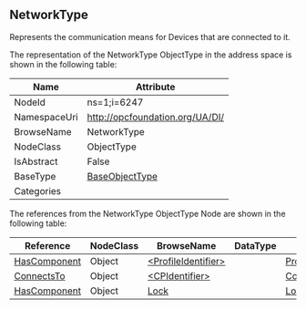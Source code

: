 <!-- objecttype -->
## NetworkType
Represents the communication means for Devices that are connected to it.  
<!-- end of text -->
The representation of the NetworkType ObjectType in the address space is shown in the following table:  

|Name|Attribute|
|---|---|
|NodeId|ns=1;i=6247|
|NamespaceUri|http://opcfoundation.org/UA/DI/|
|BrowseName|NetworkType|
|NodeClass|ObjectType|
|IsAbstract|False|
|BaseType|[BaseObjectType](../../../Core/Part5/ObjectTypes/BaseObjectType/readme.md)|
|Categories||

The references from the NetworkType ObjectType Node are shown in the following table:  

|Reference|NodeClass|BrowseName|DataType|TypeDefinition|ModellingRule|
|---|---|---|---|---|---|
|[HasComponent](../../../Core/Part3/ReferenceTypes/HasComponent/readme.md)|Object|[&lt;ProfileIdentifier&gt;](#&lt;ProfileIdentifier&gt;)||[ProtocolType](../../ObjectTypes/ProtocolType/readme.md)|[MandatoryPlaceholder](../../../Core/Objects/MandatoryPlaceholder/readme.md)|
|[ConnectsTo](../../ReferenceTypes/ConnectsTo/readme.md)|Object|[&lt;CPIdentifier&gt;](#&lt;CPIdentifier&gt;)||[ConnectionPointType](../../ObjectTypes/ConnectionPointType/readme.md)|[OptionalPlaceholder](../../../Core/Objects/OptionalPlaceholder/readme.md)|
|[HasComponent](../../../Core/Part3/ReferenceTypes/HasComponent/readme.md)|Object|[Lock](#Lock)||[LockingServicesType](../../ObjectTypes/LockingServicesType/readme.md)|[Optional](../../../Core/Objects/Optional/readme.md)|


